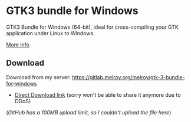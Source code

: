 # GTK3 bundle for Windows

GTK3 Bundle for Windows (64-bit), ideal for cross-compiling your GTK application under Linux to Windows.

[More info](https://gitlab.melroy.org/melroy/gtk-3-bundle-for-windows)

## Download

Download from my server: https://gitlab.melroy.org/melroy/gtk-3-bundle-for-windows

* [Direct Download link](https://gitlab.melroy.org/melroy/gtk-3-bundle-for-windows/-/blob/main/gtk_cross_compile_bundle_3.24.32_win64.zip) (sorry won't be able to share it anymore due to DDoS)

(*GitHub has a 100MB upload limit, so I couldn't upload the file here*)

